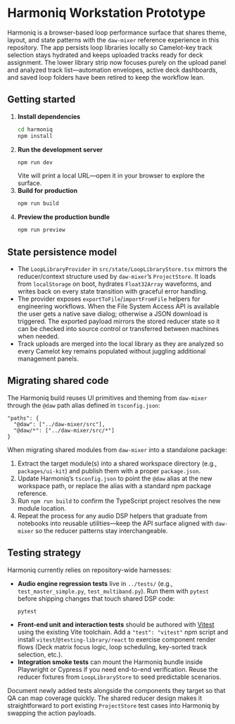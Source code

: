 # Harmoniq Workstation Prototype

Harmoniq is a browser-based loop performance surface that shares theme, layout, and state patterns with the `daw-mixer` reference experience in this repository. The app persists loop libraries locally so Camelot-key track selection stays hydrated and keeps uploaded tracks ready for deck assignment. The lower library strip now focuses purely on the upload panel and analyzed track list—automation envelopes, active deck dashboards, and saved loop folders have been retired to keep the workflow lean.

## Getting started

1. **Install dependencies**
   ```bash
   cd harmoniq
   npm install
   ```
2. **Run the development server**
   ```bash
   npm run dev
   ```
   Vite will print a local URL—open it in your browser to explore the surface.
3. **Build for production**
   ```bash
   npm run build
   ```
4. **Preview the production bundle**
   ```bash
   npm run preview
   ```

## State persistence model

- The `LoopLibraryProvider` in `src/state/LoopLibraryStore.tsx` mirrors the reducer/context structure used by `daw-mixer`’s `ProjectStore`. It loads from `localStorage` on boot, hydrates `Float32Array` waveforms, and writes back on every state transition with graceful error handling.
- The provider exposes `exportToFile`/`importFromFile` helpers for engineering workflows. When the File System Access API is available the user gets a native save dialog; otherwise a JSON download is triggered. The exported payload mirrors the stored reducer state so it can be checked into source control or transferred between machines when needed.
- Track uploads are merged into the local library as they are analyzed so every Camelot key remains populated without juggling additional management panels.

## Migrating shared code

The Harmoniq build reuses UI primitives and theming from `daw-mixer` through the `@daw` path alias defined in `tsconfig.json`:

```
"paths": {
  "@daw": ["../daw-mixer/src"],
  "@daw/*": ["../daw-mixer/src/*"]
}
```

When migrating shared modules from `daw-mixer` into a standalone package:

1. Extract the target module(s) into a shared workspace directory (e.g., `packages/ui-kit`) and publish them with a proper `package.json`.
2. Update Harmoniq’s `tsconfig.json` to point the `@daw` alias at the new workspace path, or replace the alias with a standard npm package reference.
3. Run `npm run build` to confirm the TypeScript project resolves the new module location.
4. Repeat the process for any audio DSP helpers that graduate from notebooks into reusable utilities—keep the API surface aligned with `daw-mixer` so the reducer patterns stay interchangeable.

## Testing strategy

Harmoniq currently relies on repository-wide harnesses:

- **Audio engine regression tests** live in `../tests/` (e.g., `test_master_simple.py`, `test_multiband.py`). Run them with `pytest` before shipping changes that touch shared DSP code:
  ```bash
  pytest
  ```
- **Front-end unit and interaction tests** should be authored with [Vitest](https://vitest.dev/) using the existing Vite toolchain. Add a `"test": "vitest"` npm script and install `vitest`/`@testing-library/react` to exercise component render flows (Deck matrix focus logic, loop scheduling, key-sorted track selection, etc.).
- **Integration smoke tests** can mount the Harmoniq bundle inside Playwright or Cypress if you need end-to-end verification. Reuse the reducer fixtures from `LoopLibraryStore` to seed predictable scenarios.

Document newly added tests alongside the components they target so that QA can map coverage quickly. The shared reducer design makes it straightforward to port existing `ProjectStore` test cases into Harmoniq by swapping the action payloads.
